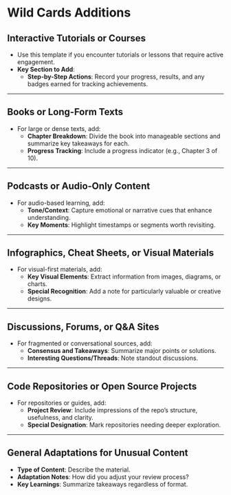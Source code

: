 # **Wild Cards Additions**

## **Interactive Tutorials or Courses**
- Use this template if you encounter tutorials or lessons that require active engagement.  
- **Key Section to Add**:  
  - **Step-by-Step Actions**: Record your progress, results, and any badges earned for tracking achievements.  

---

## **Books or Long-Form Texts**
- For large or dense texts, add:  
  - **Chapter Breakdown**: Divide the book into manageable sections and summarize key takeaways for each.  
  - **Progress Tracking**: Include a progress indicator (e.g., Chapter 3 of 10).  

---

## **Podcasts or Audio-Only Content**
- For audio-based learning, add:  
  - **Tone/Context**: Capture emotional or narrative cues that enhance understanding.  
  - **Key Moments**: Highlight timestamps or segments worth revisiting.  

---

## **Infographics, Cheat Sheets, or Visual Materials**
- For visual-first materials, add:  
  - **Key Visual Elements**: Extract information from images, diagrams, or charts.  
  - **Special Recognition**: Add a note for particularly valuable or creative designs.  

---

## **Discussions, Forums, or Q&A Sites**
- For fragmented or conversational sources, add:  
  - **Consensus and Takeaways**: Summarize major points or solutions.  
  - **Interesting Questions/Threads**: Note standout discussions.  

---

## **Code Repositories or Open Source Projects**
- For repositories or guides, add:  
  - **Project Review**: Include impressions of the repo’s structure, usefulness, and clarity.  
  - **Special Designation**: Mark repositories needing deeper exploration.  

---

## **General Adaptations for Unusual Content**
- **Type of Content**: Describe the material.  
- **Adaptation Notes**: How did you adjust your review process?  
- **Key Learnings**: Summarize takeaways regardless of format.  